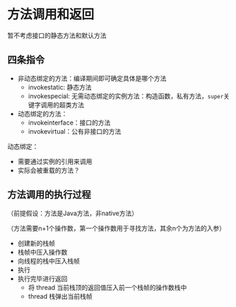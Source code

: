 # 方法调用和返回

暂不考虑接口的静态方法和默认方法

## 四条指令

* 非动态绑定的方法：编译期间即可确定具体是哪个方法
    * invokestatic: 静态方法
    * invokespecial: 无需动态绑定的实例方法：构造函数，私有方法，`super`关键字调用的超类方法
* 动态绑定的方法：
    * invokeinterface：接口的方法
    * invokevirtual：公有非接口的方法

动态绑定：

* 需要通过实例的引用来调用
* 实际会被重载的方法？

## 方法调用的执行过程

（前提假设：方法是Java方法，非native方法）

（方法需要n+1个操作数，第一个操作数用于寻找方法，其余n个为方法的入参）

* 创建新的栈帧
* 栈帧中压入操作数
* 向线程的栈中压入栈帧
* 执行
* 执行完毕进行返回
    * 将 thread 当前栈顶的返回值压入前一个栈帧的操作数栈中
    * thread 栈弹出当前栈帧